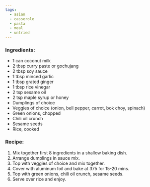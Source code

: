 ```yaml
---
tags:
  - asian
  - casserole
  - pasta
  - meal
  - untried
---
```

### Ingredients:
- 1 can coconut milk
- 2 tbsp curry paste or gochujang
- 2 tbsp soy sauce
- 1 tbsp minced garlic
- 1 tbsp grated ginger
- 1 tbsp rice vinegar
- 2 tsp sesame oil
- 2 tsp maple syrup or honey
- Dumplings of choice
- Veggies of choice (onion, bell pepper, carrot, bok choy, spinach)
- Green onions, chopped
- Chili oil crunch
- Sesame seeds
- Rice, cooked

### Recipe:
1. Mix together first 8 ingredients in a shallow baking dish. 
2. Arrange dumplings in sauce mix.
3. Top with veggies of choice and mix together. 
4. Cover with aluminum foil and bake at 375 for 15-20 mins. 
5. Top with green onions, chili oil crunch, sesame seeds. 
6. Serve over rice and enjoy. 